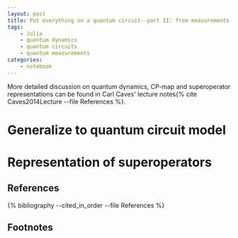 ```yaml
---
layout: post
title: Put everything on a quantum circuit--part II: from measurements to quantum circuits
tags:
    - Julia
    - quantum dynamics
    - quantum circuits
    - quantum measurements
categories:
    - notebook
---
```



More detailed discussion on quantum dynamics, CP-map and superoperator representations can be found in Carl Caves' lecture notes{% cite Caves2014Lecture --file References %}.



Generalize to quantum circuit model
===================================

Representation of superoperators
================================



References
----------
{% bibliography --cited_in_order --file References %}

Footnotes
---------
